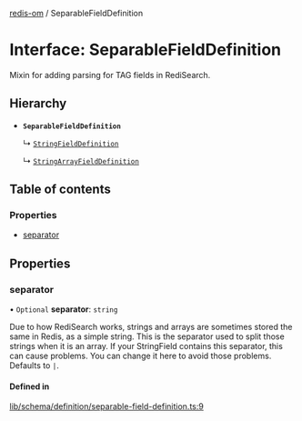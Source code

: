 [redis-om](../README.md) / SeparableFieldDefinition

# Interface: SeparableFieldDefinition

Mixin for adding parsing for TAG fields in RediSearch.

## Hierarchy

- **`SeparableFieldDefinition`**

  ↳ [`StringFieldDefinition`](StringFieldDefinition.md)

  ↳ [`StringArrayFieldDefinition`](StringArrayFieldDefinition.md)

## Table of contents

### Properties

- [separator](SeparableFieldDefinition.md#separator)

## Properties

### separator

• `Optional` **separator**: `string`

Due to how RediSearch works, strings and arrays are sometimes stored the same in Redis, as a
simple string. This is the separator used to split those strings when it is an array. If your
StringField contains this separator, this can cause problems. You can change it here to avoid
those problems. Defaults to `|`.

#### Defined in

[lib/schema/definition/separable-field-definition.ts:9](https://github.com/redis/redis-om-node/blob/000c57c/lib/schema/definition/separable-field-definition.ts#L9)
